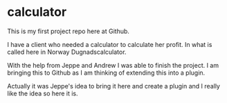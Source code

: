 # calculator
This is my first project repo here at Github.

I have a client who needed a calculator to calculate her profit. In what is called here in Norway Dugnadscalculator.

With the help from Jeppe and Andrew I was able to finish the project.
I am bringing this to Github as I am thinking of extending this into a plugin.

Actually it was Jeppe's idea to bring it here and create a plugin and I really like the idea so here it is.

